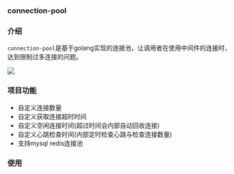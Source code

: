 ### connection-pool
### 介绍
`connection-pool`是基于golang实现的连接池，让调用者在使用中间件的连接时，达到限制过多连接的问题。

![](https://github.com/studyplace-io/connection-pool/tree/main/image?raw=true)

### 项目功能
- 自定义连接数量
- 自定义获取连接超时时间
- 自定义空闲连接时间(超过时间会内部自动回收连接)
- 自定义心跳检查时间(内部定时检查心跳与检查连接数量)
- 支持mysql redis连接池

### 使用

